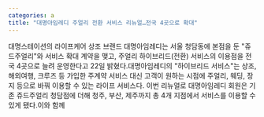 ```yaml
---
categories: a
title: "대명아임레디 주얼리 전환 서비스 리뉴얼…전국 4곳으로 확대"
---
```

대명스테이션의 라이프케어 상조 브랜드 대명아임레디는 서울 청담동에 본점을 둔 "쥬드주얼리"와 서비스 확대 계약을 맺고, 주얼리 하이브리드(전환) 서비스의 이용점을 전국 4곳으로 늘려 운영한다고 22일 밝혔다.대명아임레디의 "하이브리드 서비스"는 상조, 해외여행, 크루즈 등 가입한 주계약 서비스 대신 고객이 원하는 시점에 주얼리, 웨딩, 장지 등으로 바꿔 이용할 수 있는 라이프 서비스다. 이번 리뉴얼로 대명아임레디 회원은 기존 쥬드주얼리 청담점에 더해 청주, 부산, 제주까지 총 4개 지점에서 서비스를 이용할 수 있게 됐다.이와 함께